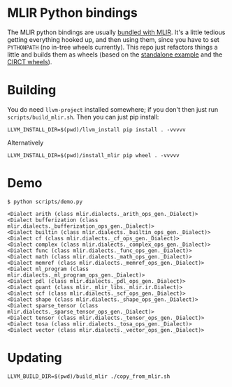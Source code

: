 # MLIR Python bindings

The MLIR python bindings are usually [bundled with MLIR](https://github.com/llvm/llvm-project/blob/main/mlir/docs/Bindings/Python.md).
It's a little tedious getting everything hooked up, and then using them, since you have to set `PYTHONPATH` (no in-tree wheels currently).
This repo just refactors things a little and builds them as wheels (based on the [standalone example](https://github.com/llvm/llvm-project/blob/main/mlir/examples/standalone/README.md) and the [CIRCT wheels](https://github.com/llvm/circt/blob/main/lib/Bindings/Python/setup.py)).

# Building

You do need `llvm-project` installed somewhere; if you don't then just run `scripts/build_mlir.sh`.
Then you can just pip install:

```shell
LLVM_INSTALL_DIR=$(pwd)/llvm_install pip install . -vvvvv
```

Alternatively

```shell
LLVM_INSTALL_DIR=$(pwd)/install_mlir pip wheel . -vvvvv
```

# Demo

```shell
$ python scripts/demo.py

<Dialect arith (class mlir.dialects._arith_ops_gen._Dialect)>
<Dialect bufferization (class mlir.dialects._bufferization_ops_gen._Dialect)>
<Dialect builtin (class mlir.dialects._builtin_ops_gen._Dialect)>
<Dialect cf (class mlir.dialects._cf_ops_gen._Dialect)>
<Dialect complex (class mlir.dialects._complex_ops_gen._Dialect)>
<Dialect func (class mlir.dialects._func_ops_gen._Dialect)>
<Dialect math (class mlir.dialects._math_ops_gen._Dialect)>
<Dialect memref (class mlir.dialects._memref_ops_gen._Dialect)>
<Dialect ml_program (class mlir.dialects._ml_program_ops_gen._Dialect)>
<Dialect pdl (class mlir.dialects._pdl_ops_gen._Dialect)>
<Dialect quant (class mlir._mlir_libs._mlir.ir.Dialect)>
<Dialect scf (class mlir.dialects._scf_ops_gen._Dialect)>
<Dialect shape (class mlir.dialects._shape_ops_gen._Dialect)>
<Dialect sparse_tensor (class mlir.dialects._sparse_tensor_ops_gen._Dialect)>
<Dialect tensor (class mlir.dialects._tensor_ops_gen._Dialect)>
<Dialect tosa (class mlir.dialects._tosa_ops_gen._Dialect)>
<Dialect vector (class mlir.dialects._vector_ops_gen._Dialect)>
```

# Updating

```shell
LLVM_BUILD_DIR=$(pwd)/build_mlir ./copy_from_mlir.sh
```
